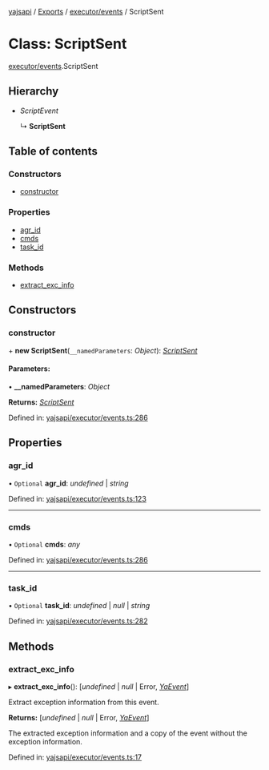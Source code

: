 [yajsapi](../README.md) / [Exports](../modules.md) / [executor/events](../modules/executor_events.md) / ScriptSent

# Class: ScriptSent

[executor/events](../modules/executor_events.md).ScriptSent

## Hierarchy

* *ScriptEvent*

  ↳ **ScriptSent**

## Table of contents

### Constructors

- [constructor](executor_events.scriptsent.md#constructor)

### Properties

- [agr\_id](executor_events.scriptsent.md#agr_id)
- [cmds](executor_events.scriptsent.md#cmds)
- [task\_id](executor_events.scriptsent.md#task_id)

### Methods

- [extract\_exc\_info](executor_events.scriptsent.md#extract_exc_info)

## Constructors

### constructor

\+ **new ScriptSent**(`__namedParameters`: *Object*): [*ScriptSent*](executor_events.scriptsent.md)

#### Parameters:

• **__namedParameters**: *Object*

**Returns:** [*ScriptSent*](executor_events.scriptsent.md)

Defined in: [yajsapi/executor/events.ts:286](https://github.com/golemfactory/yajsapi/blob/289a25a/yajsapi/executor/events.ts#L286)

## Properties

### agr\_id

• `Optional` **agr\_id**: *undefined* \| *string*

Defined in: [yajsapi/executor/events.ts:123](https://github.com/golemfactory/yajsapi/blob/289a25a/yajsapi/executor/events.ts#L123)

___

### cmds

• `Optional` **cmds**: *any*

Defined in: [yajsapi/executor/events.ts:286](https://github.com/golemfactory/yajsapi/blob/289a25a/yajsapi/executor/events.ts#L286)

___

### task\_id

• `Optional` **task\_id**: *undefined* \| *null* \| *string*

Defined in: [yajsapi/executor/events.ts:282](https://github.com/golemfactory/yajsapi/blob/289a25a/yajsapi/executor/events.ts#L282)

## Methods

### extract\_exc\_info

▸ **extract_exc_info**(): [*undefined* \| *null* \| Error, [*YaEvent*](executor_events.yaevent.md)]

Extract exception information from this event.

**Returns:** [*undefined* \| *null* \| Error, [*YaEvent*](executor_events.yaevent.md)]

The extracted exception information and a copy of the event without the exception information.

Defined in: [yajsapi/executor/events.ts:17](https://github.com/golemfactory/yajsapi/blob/289a25a/yajsapi/executor/events.ts#L17)
